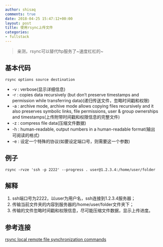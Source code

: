 ```yaml
---
author: shisaq
comments: true
date: 2018-04-25 15:47:12+00:00
layout: post
title: 使用rsync上传文件
categories:
- fullstack
---
```


> 亲测，rsync可以替代ftp服务了~速度杠杠的~

## 基本代码

`rsync options source destination`

* -v : verbose(显示详细信息)
* -r : copies data recursively (but don’t preserve timestamps and permission while transferring data)(递归传送文件，忽略时间戳和权限)
* -a : archive mode, archive mode allows copying files recursively and it also preserves symbolic links, file permissions, user & group ownerships and timestamps(上传附带时间戳和权限信息的完整文件)
* -z : compress file data(压缩文件数据)
* -h : human-readable, output numbers in a human-readable format(输出可阅读的格式)
* -e : 设定一个特殊的协议(如要设定端口号，则需要这一个参数)

## 例子

`rsync -rvze 'ssh -p 2222' --progress . user@1.2.3.4:/home/user/folder`

## 解释

1. ssh端口号为2222，以user为用户名，ssh连接到1.2.3.4服务器；
2. 传输当前文件夹的内容到服务器的/home/user/folder文件夹下；
3. 传输的文件忽略时间戳和权限信息，尽可能压缩文件数据，显示上传进度。

## 参考连接

[rsync local remote file synchronization commands](https://www.tecmint.com/rsync-local-remote-file-synchronization-commands/)
